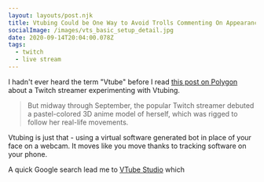 ```yaml
---
layout: layouts/post.njk
title: Vtubing Could be One Way to Avoid Trolls Commenting On Appearance
socialImage: /images/vts_basic_setup_detail.jpg
date: 2020-09-14T20:04:00.078Z
tags:
  - twitch
  - live stream
---
```

I hadn't ever heard the term "Vtube" before I read [this post on Polygon](https://www.polygon.com/2020/9/14/21436437/pokimane-imane-anys-twitch-vtubing-vtuber-anime-livestream-mainstream-popularity) about a Twitch streamer experimenting with Vtubing. 

> But midway through September, the popular Twitch streamer debuted a pastel-colored 3D anime model of herself, which was rigged to follow her real-life movements.

Vtubing is just that - using a virtual software generated bot in place of your face on a webcam. It moves like you move thanks to tracking software on your phone.

A quick Google search lead me to [VTube Studio](https://denchisoft.github.io/) which 